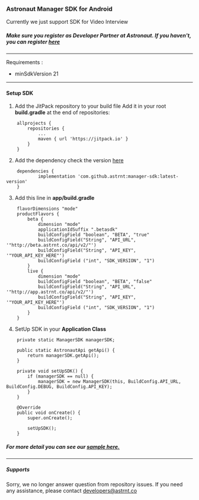 ### Astronaut Manager SDK for Android
Currently we just support SDK for Video Interview

##### Make sure you register as Developer Partner at Astronaut. If you haven't, you can register [here](https://developers.astrnt.co/)
---
Requirements :
* minSdkVersion 21
---
#### Setup SDK

1. Add the JitPack repository to your build file
Add it in your root **build.gradle** at the end of repositories:
```
	allprojects {
		repositories {
			...
			maven { url 'https://jitpack.io' }
		}
	}
```
2. Add the dependency
check the version [here](https://github.com/astrnt/manager-sdk/releases)

```
	dependencies {
	        implementation 'com.github.astrnt:manager-sdk:latest-version'
	}
```

3. Add this line in **app/build.gradle**
```
    flavorDimensions "mode"
    productFlavors {
        beta {
            dimension "mode"
            applicationIdSuffix ".betasdk"
            buildConfigField "boolean", "BETA", "true"
            buildConfigField("String", "API_URL", '"http://beta.astrnt.co/api/v2/"')
            buildConfigField("String", "API_KEY", '"YOUR_API_KEY_HERE"')
            buildConfigField ("int", "SDK_VERSION", "1")
        }
        live {
            dimension "mode"
            buildConfigField "boolean", "BETA", "false"
            buildConfigField("String", "API_URL", '"http://app.astrnt.co/api/v2/"')
            buildConfigField("String", "API_KEY", '"YOUR_API_KEY_HERE"')
            buildConfigField ("int", "SDK_VERSION", "1")
        }
    }
```

4. SetUp SDK in your **Application Class**
```
    private static ManagerSDK managerSDK;

    public static AstronautApi getApi() {
        return managerSDK.getApi();
    }

    private void setUpSDK() {
        if (managerSDK == null) {
            managerSDK = new ManagerSDK(this, BuildConfig.API_URL, BuildConfig.DEBUG, BuildConfig.API_KEY);
        }
    }

    @Override
    public void onCreate() {
        super.onCreate();

        setUpSDK();
    }
```

##### For more detail you can see our [sample here.](https://github.com/astrnt/manager-sdk/tree/master/sample)
---
##### Supports
Sorry, we no longer answer question from repository issues. If you need any assistance, please contact developers@astrnt.co
